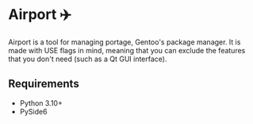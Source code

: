 # Airport ✈️

Airport is a tool for managing portage, Gentoo's package manager. It is made
with USE flags in mind, meaning that you can exclude the features that you
don't need (such as a Qt GUI interface).

## Requirements

- Python 3.10+
- PySide6

